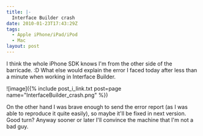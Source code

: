 ```yaml
---
title: |-
  Interface Builder crash
date: 2010-01-23T17:43:29Z
tags:
  - Apple iPhone/iPad/iPod
  - Mac
layout: post
---
```

I think the whole iPhone SDK knows I'm from the other side of the barricade. :D What else would explain the error I faced today after less than a minute when working in Interface Builder.

![image]({% include post_i_link.txt post=page name="InterfaceBuilder_crash.png" %})

On the other hand I was brave enough to send the error report (as I was able to reproduce it quite easily), so maybe it'll be fixed in next version. Good turn? Anyway sooner or later I'll convince the machine that I'm not a bad guy.